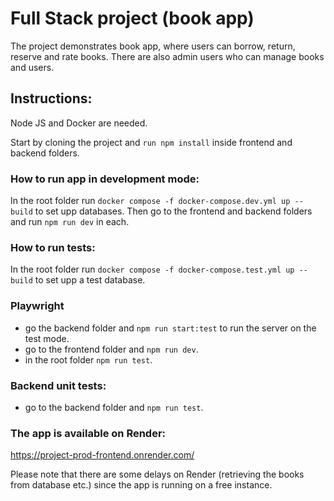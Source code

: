 # Full Stack project (book app)

The project demonstrates book app, where users can borrow, return, reserve and rate books. There are also admin users who can
manage books and users. 


## Instructions: 

Node JS and Docker are needed.

Start by cloning the project and ``run npm install`` inside frontend and backend folders.  

### How to run app in development mode: 

In the root folder run ``docker compose -f docker-compose.dev.yml up --build`` to set upp databases. 
Then go to the frontend and backend folders and run ``npm run dev`` in each.

### How to run tests: 

In the root folder run ``docker compose -f docker-compose.test.yml up --build`` to set upp a test database.

### Playwright
- go the backend folder and ``npm run start:test`` to run the server on the test mode. 
- go to the frontend folder and ``npm run dev``.
- in the root folder ``npm run test``.

### Backend unit tests:
- go to the backend folder and ``npm run test``.


### The app is available on Render:
https://project-prod-frontend.onrender.com/

Please note that there are some delays on Render (retrieving the books from database etc.) since the app is 
running on a free instance.

